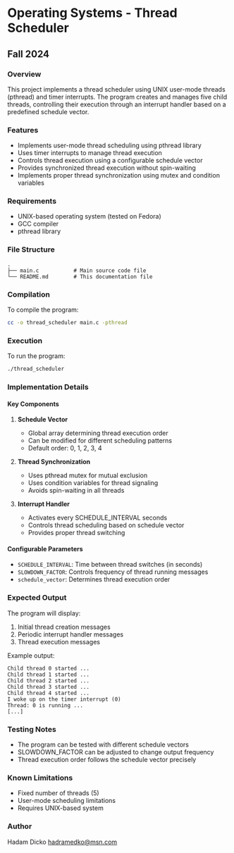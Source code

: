 # Operating Systems - Thread Scheduler
## Fall 2024

### Overview
This project implements a thread scheduler using UNIX user-mode threads (pthread) and timer interrupts. The program creates and manages five child threads, controlling their execution through an interrupt handler based on a predefined schedule vector.

### Features
- Implements user-mode thread scheduling using pthread library
- Uses timer interrupts to manage thread execution
- Controls thread execution using a configurable schedule vector
- Provides synchronized thread execution without spin-waiting
- Implements proper thread synchronization using mutex and condition variables

### Requirements
- UNIX-based operating system (tested on Fedora)
- GCC compiler
- pthread library

### File Structure
```
.
├── main.c           # Main source code file
└── README.md        # This documentation file
```

### Compilation
To compile the program:
```bash
cc -o thread_scheduler main.c -pthread
```

### Execution
To run the program:
```bash
./thread_scheduler
```

### Implementation Details

#### Key Components
1. **Schedule Vector**
   - Global array determining thread execution order
   - Can be modified for different scheduling patterns
   - Default order: 0, 1, 2, 3, 4

2. **Thread Synchronization**
   - Uses pthread mutex for mutual exclusion
   - Uses condition variables for thread signaling
   - Avoids spin-waiting in all threads

3. **Interrupt Handler**
   - Activates every SCHEDULE_INTERVAL seconds
   - Controls thread scheduling based on schedule vector
   - Provides proper thread switching

#### Configurable Parameters
- `SCHEDULE_INTERVAL`: Time between thread switches (in seconds)
- `SLOWDOWN_FACTOR`: Controls frequency of thread running messages
- `schedule_vector`: Determines thread execution order

### Expected Output
The program will display:
1. Initial thread creation messages
2. Periodic interrupt handler messages
3. Thread execution messages

Example output:
```
Child thread 0 started ...
Child thread 1 started ...
Child thread 2 started ...
Child thread 3 started ...
Child thread 4 started ...
I woke up on the timer interrupt (0)
Thread: 0 is running ...
[...]
```

### Testing Notes
- The program can be tested with different schedule vectors
- SLOWDOWN_FACTOR can be adjusted to change output frequency
- Thread execution order follows the schedule vector precisely

### Known Limitations
- Fixed number of threads (5)
- User-mode scheduling limitations
- Requires UNIX-based system

### Author
Hadam Dicko 
hadramedko@msn.com
